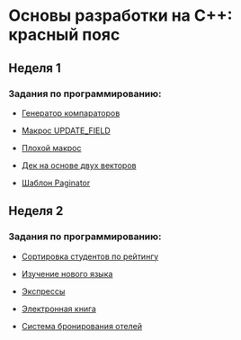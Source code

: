 # Основы разработки на C++: красный пояс

## Неделя 1

### Задания по программированию:

- [Генератор компараторов](https://github.com/SemyonSemenov/Basics-of-Cpp-Development-Red-Belt/blob/9d63f87687d980a1b7aed162911011338edc2333/Week%201/%D0%93%D0%B5%D0%BD%D0%B5%D1%80%D0%B0%D1%82%D0%BE%D1%80%20%D0%BA%D0%BE%D0%BC%D0%BF%D0%B0%D1%80%D0%B0%D1%82%D0%BE%D1%80%D0%BE%D0%B2/sort_by.cpp)

- [Макрос UPDATE_FIELD](https://github.com/SemyonSemenov/Basics-of-Cpp-Development-Red-Belt/blob/9aabd88d4f12701bc5b280375377d7bfad1fc217/Week%201/%D0%9C%D0%B0%D0%BA%D1%80%D0%BE%D1%81%20UPDATE_FIELD/update_field.cpp)

- [Плохой макрос](https://github.com/SemyonSemenov/Basics-of-Cpp-Development-Red-Belt/blob/558c8391e538858c8c7410200655de57fd12c4d5/Week%201/%D0%9F%D0%BB%D0%BE%D1%85%D0%BE%D0%B9%20%D0%BC%D0%B0%D0%BA%D1%80%D0%BE%D1%81/print_values.cpp)

- [Дек на основе двух векторов](https://github.com/SemyonSemenov/Basics-of-Cpp-Development-Red-Belt/blob/f7b8b36ce8d63317282c210f090c1b9207902b5c/Week%201/Deque.cpp)

- [Шаблон Paginator](https://github.com/SemyonSemenov/Basics-of-Cpp-Development-Red-Belt/blob/c334fdcfadfacf2338ed7fc92ba14ec8fcaf3aa3/Week%201/%D0%A8%D0%B0%D0%B1%D0%BB%D0%BE%D0%BD%20Paginator/%D0%A8%D0%B0%D0%B1%D0%BB%D0%BE%D0%BD%20Paginator.cpp)

## Неделя 2

### Задания по программированию:

- [Сортировка студентов по рейтингу](https://github.com/SemyonSemenov/Basics-of-Cpp-Development-Red-Belt/blob/2a8cecec811feebc3049beaefe213c5e1ea3379f/Week%202/%D0%A1%D0%BE%D1%80%D1%82%D0%B8%D1%80%D0%BE%D0%B2%D0%BA%D0%B0%20%D1%81%D1%82%D1%83%D0%B4%D0%B5%D0%BD%D1%82%D0%BE%D0%B2%20%D0%BF%D0%BE%20%D1%80%D0%B5%D0%B9%D1%82%D0%B8%D0%BD%D0%B3%D1%83/sort_students.cpp)

- [Изучение нового языка](https://github.com/SemyonSemenov/Basics-of-Cpp-Development-Red-Belt/blob/54c7fa854b6541dbfd2d8907a842014e37193928/Week%202/learner.cpp)

- [Экспрессы](https://github.com/SemyonSemenov/Basics-of-Cpp-Development-Red-Belt/blob/a7971fc555b2077503b7acd101701a4384f7b16a/Week%202/expresses.cpp)

- [Электронная книга]()

- [Система бронирования отелей]()
